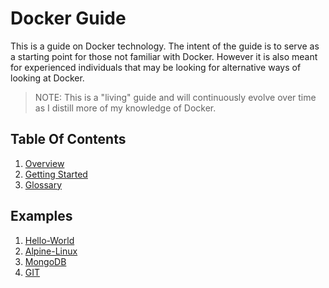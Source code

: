 # Docker Guide

This is a guide on Docker technology. The intent of the guide is to serve as a starting point for those not familiar with Docker. However it is also meant for experienced individuals that may be looking for alternative ways of looking at Docker.

> NOTE: This is a "living" guide and will continuously evolve over time as I distill more of my knowledge of Docker.

## Table Of Contents

1. [Overview]
1. [Getting Started]
1. [Glossary]

## Examples

1. [Hello-World](https://github.com/drminnaar/guides/blob/master/docker-guide/examples/1-hello-world-example.md)
1. [Alpine-Linux](https://github.com/drminnaar/guides/blob/master/docker-guide/examples/2-alpine-linux-example.md)
1. [MongoDB](https://github.com/drminnaar/guides/blob/master/docker-guide/examples/3-mongodb-example.md)
1. [GIT](https://github.com/drminnaar/guides/blob/master/docker-guide/examples/4-git-example.md)

[Overview]: https://github.com/drminnaar/guides/blob/master/docker-guide/1-overview.md
[Getting Started]: https://github.com/drminnaar/guides/blob/master/docker-guide/1-getting-started.md
[Glossary]: https://github.com/drminnaar/guides/blob/master/docker-guide/glossary.md
